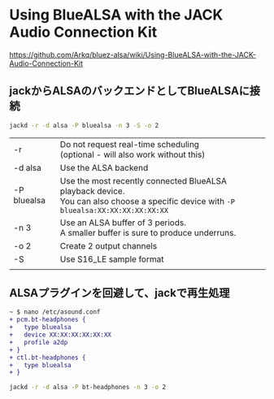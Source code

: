# Using BlueALSA with the JACK Audio Connection Kit
https://github.com/Arkq/bluez-alsa/wiki/Using-BlueALSA-with-the-JACK-Audio-Connection-Kit

## jackからALSAのバックエンドとしてBlueALSAに接続
~~~sh
jackd -r -d alsa -P bluealsa -n 3 -S -o 2
~~~
|||
|--|--|
|-r|Do not request real-time scheduling<br>(optional - will also work without this)|
|-d alsa|Use the ALSA backend|
|-P bluealsa|Use the most recently connected BlueALSA playback device.<br>You can also choose a specific device with `-P bluealsa:XX:XX:XX:XX:XX:XX`|
|-n 3|Use an ALSA buffer of 3 periods.<br>A smaller buffer is sure to produce underruns.|
|-o 2|Create 2 output channels|
|-S|Use S16_LE sample format|
|||

## ALSAプラグインを回避して、jackで再生処理
~~~diff
~ $ nano /etc/asound.conf
+ pcm.bt-headphones {
+ 	type bluealsa
+ 	device XX:XX:XX:XX:XX:XX
+ 	profile a2dp
+ }
+ ctl.bt-headphones {
+ 	type bluealsa
+ }
~~~
~~~sh
jackd -r -d alsa -P bt-headphones -n 3 -o 2
~~~